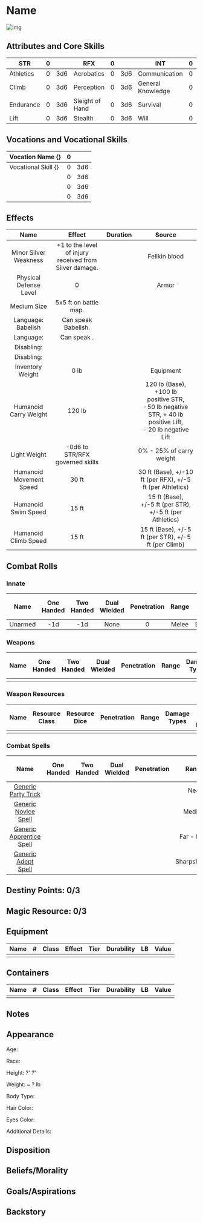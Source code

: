 # Name

![img]()

## Attributes and Core Skills

| STR       |   0   |       | RFX             |   0   |       | INT               |   0   |       |
| --------- | :---: | :---: | --------------- | :---: | :---: | ----------------- | :---: | :---: |
| Athletics |   0   |  3d6  | Acrobatics      |   0   |  3d6  | Communication     |   0   |  3d6  |
| Climb     |   0   |  3d6  | Perception      |   0   |  3d6  | General Knowledge |   0   |  3d6  |
| Endurance |   0   |  3d6  | Sleight of Hand |   0   |  3d6  | Survival          |   0   |  3d6  |
| Lift      |   0   |  3d6  | Stealth         |   0   |  3d6  | Will              |   0   |  3d6  |

## Vocations and Vocational Skills

| Vocation Name {}    |   0   |       |
| ------------------- | :---: | :---: |
| Vocational Skill {} |   0   |  3d6  |
|                     |   0   |  3d6  |
|                     |   0   |  3d6  |
|                     |   0   |  3d6  |

## Effects

|          Name           |                         Effect                         | Duration |                                                      Source                                                      |
| :---------------------: | :----------------------------------------------------: | :------: | :--------------------------------------------------------------------------------------------------------------: |
|  Minor Silver Weakness  | +1 to the level of injury received from Silver damage. |          |                                                  Fellkin blood                                                   |
| Physical Defense Level  |                           0                            |          |                                                      Armor                                                       |
|       Medium Size       |                 5x5 ft on battle map.                  |          |                                                                                                                  |
|   Language: Babelish    |                  Can speak Babelish.                   |          |                                                                                                                  |
|        Language:        |                      Can speak .                       |          |                                                                                                                  |
|       Disabling:        |                                                        |          |                                                                                                                  |
|       Disabling:        |                                                        |          |                                                                                                                  |
|    Inventory Weight     |                          0 lb                          |          |                                                    Equipment                                                     |
|  Humanoid Carry Weight  |                         120 lb                         |          | 120 lb (Base), +100 lb positive STR,<br />-50 lb negative STR, + 40 lb positive Lift,<br />- 20 lb negative Lift |
|      Light Weight       |            -0d6 to STR/RFX governed skills             |          |                                             0% - 25% of carry weight                                             |
| Humanoid Movement Speed |                         30 ft                          |          |                            30 ft (Base), +/-10 ft (per RFX), +/-5 ft (per Athletics)                             |
|   Humanoid Swim Speed   |                         15 ft                          |          |                             15 ft (Base), +/-5 ft (per STR), +/-5 ft (per Athletics)                             |
|  Humanoid Climb Speed   |                         15 ft                          |          |                               15 ft (Base), +/-5 ft (per STR), +/-5 ft (per Climb)                               |

## Combat Rolls

### Innate

|  Name   | One<br />Handed | Two<br />Handed | Dual<br />Wielded | Penetration | Range | Damage<br />Types | Engageable<br />Opponents | Area Of<br />Effect | Resource<br />Class |
| :-----: | :-------------: | :-------------: | :---------------: | :---------: | :---: | :---------------: | :-----------------------: | :-----------------: | :-----------------: |
| Unarmed |       -1d       |       -1d       |       None        |      0      | Melee |     Bludgeon      |           Rapid           |        None         |        None         |

### Weapons

| Name  | One<br />Handed | Two<br />Handed | Dual<br />Wielded | Penetration | Range | Damage<br />Types | Engageable<br />Opponents | Area Of<br />Effect | Resource<br />Class |
| :---: | :-------------: | :-------------: | :---------------: | :---------: | :---: | :---------------: | :-----------------------: | :-----------------: | :-----------------: |
|       |                 |                 |                   |             |       |                   |                           |                     |                     |

### Weapon Resources

| Name  | Resource<br />Class | Resource<br />Dice | Penetration | Range | Damage<br />Types | Area Of<br />Effect |
| :---: | :-----------------: | :----------------: | :---------: | :---: | :---------------: | :-----------------: |
|       |                     |                    |             |       |                   |                     |

### Combat Spells

|                                                     Name                                                      | One<br />Handed | Two<br />Handed | Dual<br />Wielded | Penetration |    Range     | Damage<br />Types | Engageable<br />Opponents | Area Of<br />Effect | Resource<br />Class  |
| :-----------------------------------------------------------------------------------------------------------: | :-------------: | :-------------: | :---------------: | :---------: | :----------: | :---------------: | :-----------------------: | :-----------------: | :------------------: |
|     [Generic Party Trick](./../../../../../CoreRules/MagicRules/Spells/PartyTricks/GenericPartyTrick.md)      |                 |                 |                   |             |     Near     |                   |                           |                     |   0 Magic Resource   |
|       [Generic Novice Spell](./../../../../../CoreRules/MagicRules/Spells/Novice/GenericNoviceSpell.md)       |                 |                 |                   |             |    Medium    |                   |                           |                     |   0 Magic Resource   |
| [Generic Apprentice Spell](./../../../../../CoreRules/MagicRules/Spells/Apprentice/GenericApprenticeSpell.md) |                 |                 |                   |             |  Far - Long  |                   |                           |                     | 1 - 2 Magic Resource |
|        [Generic Adept Spell](./../../../../../CoreRules/MagicRules/Spells/Adept/GenericAdeptSpell.md)         |                 |                 |                   |             | Sharpshooter |                   |                           |                     | 3 - 4 Magic Resource |

## Destiny Points: 0/3

## Magic Resource: 0/3

## Equipment

| Name |   #   | Class | Effect | Tier  | Durability |  LB   | Value |
| ---- | :---: | :---: | ------ | :---: | :--------: | :---: | :---: |
|      |       |       |        |       |            |       |       |

## Containers

| Name |   #   | Class | Effect | Tier  | Durability |  LB   | Value |
| ---- | :---: | :---: | ------ | :---: | :--------: | :---: | :---: |
|      |       |       |        |       |            |       |       |

## Notes

## Appearance

Age:

Race:

Height: ?' ?"

Weight: ~ ? lb

Body Type:

Hair Color:

Eyes Color:

Additional Details:

## Disposition

## Beliefs/Morality

## Goals/Aspirations

## Backstory
